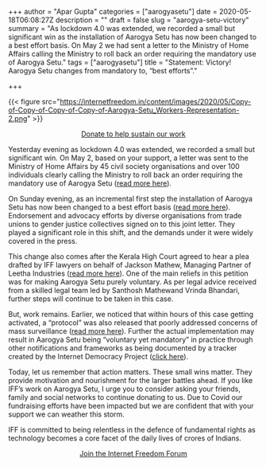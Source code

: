+++
author = "Apar Gupta"
categories = ["aarogyasetu"]
date = 2020-05-18T06:08:27Z
description = ""
draft = false
slug = "aarogya-setu-victory"
summary = "As lockdown 4.0 was extended, we recorded a small but significant win as the installation of Aarogya Setu has now been changed to a best effort basis. On May 2 we had sent a letter to the Ministry of Home Affairs calling the Ministry to roll back an order requiring the mandatory use of Aarogya Setu."
tags = ["aarogyasetu"]
title = "Statement: Victory! Aarogya Setu changes from mandatory to, “best efforts”."

+++


{{< figure src="https://internetfreedom.in/content/images/2020/05/Copy-of-Copy-of-Copy-of-Copy-of-Aarogya-Setu_Workers-Representation-2.png" >}}

<div style="text-align:center;">
    <a href="https://internetfreedom.in/donate/" class="button">Donate to help sustain our work</a>
</div>

Yesterday evening as lockdown 4.0 was extended, we recorded a small but significant win. On May 2, based on your support, a letter was sent to the Ministry of Home Affairs by 45 civil society organisations and over 100 individuals clearly calling the Ministry to roll back an order requiring the mandatory use of Aarogya Setu ([read more here](https://internetfreedom.in/45-organizations-and-105-prominent-individuals-push-back-against-the-coercion-of-aarogya-setu/)).

On Sunday evening, as an incremental first step the installation of Aarogya Setu has now been changed to a best effort basis ([read more here](https://www.livelaw.in/top-stories/aarogya-setu-mha-dilutes-mandatory-imposition-156921)). Endorsement and advocacy efforts by diverse organisations from trade unions to gender justice collectives signed on to this joint letter. They played a significant role in this shift, and the demands under it were widely covered in the press.

This change also comes after the Kerala High Court agreed to hear a plea drafted by IFF lawyers on behalf of Jackson Mathew, Managing Partner of Leetha Industries ([read more here](https://internetfreedom.in/kerala-hc-hears-challenges-against-mandatory-imposition-of-aarogya-setu/)). One of the main reliefs in this petition was for making Aarogya Setu purely voluntary. As per legal advice received from a skilled legal team led by Santhosh Mathewand Vrinda Bhandari, further steps will continue to be taken in this case.

But, work remains. Earlier, we noticed that within hours of this case getting activated, a “protocol” was also released that poorly addressed concerns of mass surveillance ([read more here](https://internetfreedom.in/we-studied-the-protocol-and-no-this-doesnt-sufficiently-protect-your-privacy/)). Further the actual implementation may result in Aarogya Setu being “voluntary yet mandatory” in practice through other notifications and frameworks as being documented by a tracker created by the Internet Democracy Project ([click here](https://internetdemocracy.in/2020/05/aarogya-setu-tracker/)).

Today, let us remember that action matters. These small wins matter. They provide motivation and nourishment for the larger battles ahead. If you like IFF’s work on Aarogya Setu, I urge you to consider asking your friends, family and social networks to continue donating to us. Due to Covid our fundraising efforts have been impacted but we are confident that with your support we can weather this storm.

IFF is committed to being relentless in the defence of fundamental rights as technology becomes a core facet of the daily lives of crores of Indians.

<div style="text-align:center;">
    <a href="https://forum.internetfreedom.in/" class="button">Join the Internet Freedom Forum</a>
</div>

